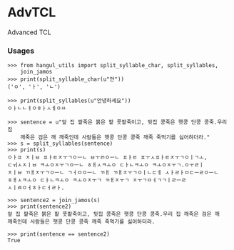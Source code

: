 # AdvTCL
Advanced TCL

### Usages

    >>> from hangul_utils import split_syllable_char, split_syllables,
        join_jamos
    >>> print(split_syllable_char(u"안"))
    ('ㅇ', 'ㅏ', 'ㄴ')
    
    >>> print(split_syllables(u"안녕하세요"))
    ㅇㅏㄴㄴㅕㅇㅎㅏㅅㅔㅇㅛ
    
    >>> sentence = u"앞 집 팥죽은 붉은 팥 풋팥죽이고, 뒷집 콩죽은 햇콩 단콩 콩죽.우리 집
        깨죽은 검은 깨 깨죽인데 사람들은 햇콩 단콩 콩죽 깨죽 죽먹기를 싫어하더라."
    >>> s = split_syllables(sentence)
    >>> print(s)
    ㅇㅏㅍ ㅈㅣㅂ ㅍㅏㅌㅈㅜㄱㅇㅡㄴ ㅂㅜㄺㅇㅡㄴ ㅍㅏㅌ ㅍㅜㅅㅍㅏㅌㅈㅜㄱㅇㅣㄱㅗ,
    ㄷㅟㅅㅈㅣㅂ ㅋㅗㅇㅈㅜㄱㅇㅡㄴ ㅎㅐㅅㅋㅗㅇ ㄷㅏㄴㅋㅗㅇ ㅋㅗㅇㅈㅜㄱ.ㅇㅜㄹㅣ
    ㅈㅣㅂ ㄲㅐㅈㅜㄱㅇㅡㄴ ㄱㅓㅁㅇㅡㄴ ㄲㅐ ㄲㅐㅈㅜㄱㅇㅣㄴㄷㅔ ㅅㅏㄹㅏㅁㄷㅡㄹㅇㅡㄴ
    ㅎㅐㅅㅋㅗㅇ ㄷㅏㄴㅋㅗㅇ ㅋㅗㅇㅈㅜㄱ ㄲㅐㅈㅜㄱ ㅈㅜㄱㅁㅓㄱㄱㅣㄹㅡㄹ
    ㅅㅣㅀㅇㅓㅎㅏㄷㅓㄹㅏ.
    
    >>> sentence2 = join_jamos(s)
    >>> print(sentence2)
    앞 집 팥죽은 붉은 팥 풋팥죽이고, 뒷집 콩죽은 햇콩 단콩 콩죽.우리 집 깨죽은 검은 깨
    깨죽인데 사람들은 햇콩 단콩 콩죽 깨죽 죽먹기를 싫어하더라.
    
    >>> print(sentence == sentence2)
    True
